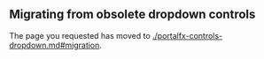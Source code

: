 <a name="migrating-from-obsolete-dropdown-controls"></a>
## Migrating from obsolete dropdown controls

<!--TODO:  This document has been deprecated.  It has been replaced by portalfx-controls-dropdown.md#migration -->

The page you requested has moved to [./portalfx-controls-dropdown.md#migration](./portalfx-controls-dropdown.md#migration). 